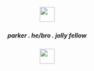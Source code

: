 <div align="center">
  <img height="35" src="https://64.media.tumblr.com/62d061400df69bc6d98440454e02baea/8c5b366b4772eca8-65/s1280x1920/1b821dc0993f4ad83d81994b5f7f53cb79b50806.gifv"  />
</div>

###

<h5 align="center">parker . he/bro . jolly fellow </h5>

###

<div align="center">
  <img height="35" src="https://64.media.tumblr.com/62d061400df69bc6d98440454e02baea/8c5b366b4772eca8-65/s1280x1920/1b821dc0993f4ad83d81994b5f7f53cb79b50806.gifv"  />
</div>

###

